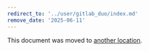 ```yaml
---
redirect_to: '../user/gitlab_duo/index.md'
remove_date: '2025-06-11'
---
```


This document was moved to [another location](../user/gitlab_duo/index.md).

<!-- This redirect file can be deleted after <2025-06-11>. -->
<!-- Redirects that point to other docs in the same project expire in three months. -->
<!-- Redirects that point to docs in a different project or site (for example, link is not relative and starts with `https:`) expire in one year. -->
<!-- Before deletion, see: https://docs.gitlab.com/ee/development/documentation/redirects.html -->

